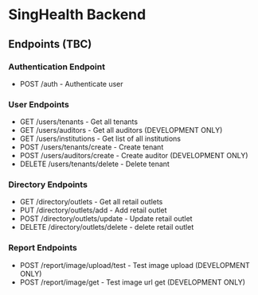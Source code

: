 # SingHealth Backend

## Endpoints (TBC)
### Authentication Endpoint
* POST /auth - Authenticate user
### User Endpoints
* GET /users/tenants - Get all tenants
* GET /users/auditors - Get all auditors (DEVELOPMENT ONLY)
* GET /users/institutions - Get list of all institutions
* POST /users/tenants/create - Create tenant
* POST /users/auditors/create - Create auditor (DEVELOPMENT ONLY)
* DELETE /users/tenants/delete - Delete tenant
### Directory Endpoints
* GET /directory/outlets - Get all retail outlets
* PUT /directory/outlets/add - Add retail outlet
* POST /directory/outlets/update - Update retail outlet
* DELETE /directory/outlets/delete - delete retail outlet
### Report Endpoints
* POST /report/image/upload/test - Test image upload (DEVELOPMENT ONLY)
* POST /report/image/get - Test image url get (DEVELOPMENT ONLY)